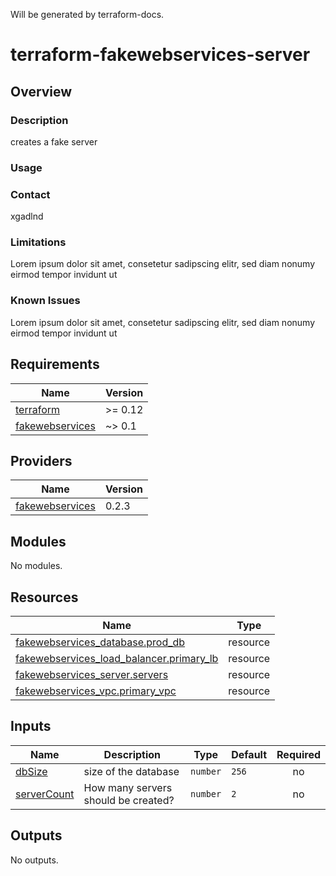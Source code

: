 Will be generated by terraform-docs.
<!-- BEGIN_TF_DOCS -->
# terraform-fakewebservices-server

## Overview

### Description
creates a fake server

### Usage

### Contact
xgadlnd

### Limitations
Lorem ipsum dolor sit amet, consetetur sadipscing elitr, sed diam nonumy eirmod tempor invidunt ut

### Known Issues
Lorem ipsum dolor sit amet, consetetur sadipscing elitr, sed diam nonumy eirmod tempor invidunt ut

## Requirements

| Name | Version |
|------|---------|
| <a name="requirement_terraform"></a> [terraform](#requirement\_terraform) | >= 0.12 |
| <a name="requirement_fakewebservices"></a> [fakewebservices](#requirement\_fakewebservices) | ~> 0.1 |

## Providers

| Name | Version |
|------|---------|
| <a name="provider_fakewebservices"></a> [fakewebservices](#provider\_fakewebservices) | 0.2.3 |

## Modules

No modules.

## Resources

| Name | Type |
|------|------|
| [fakewebservices_database.prod_db](https://registry.terraform.io/providers/hashicorp/fakewebservices/latest/docs/resources/database) | resource |
| [fakewebservices_load_balancer.primary_lb](https://registry.terraform.io/providers/hashicorp/fakewebservices/latest/docs/resources/load_balancer) | resource |
| [fakewebservices_server.servers](https://registry.terraform.io/providers/hashicorp/fakewebservices/latest/docs/resources/server) | resource |
| [fakewebservices_vpc.primary_vpc](https://registry.terraform.io/providers/hashicorp/fakewebservices/latest/docs/resources/vpc) | resource |

## Inputs

| Name | Description | Type | Default | Required |
|------|-------------|------|---------|:--------:|
| <a name="input_dbSize"></a> [dbSize](#input\_dbSize) | size of the database | `number` | `256` | no |
| <a name="input_serverCount"></a> [serverCount](#input\_serverCount) | How many servers should be created? | `number` | `2` | no |

## Outputs

No outputs.
<!-- END_TF_DOCS -->